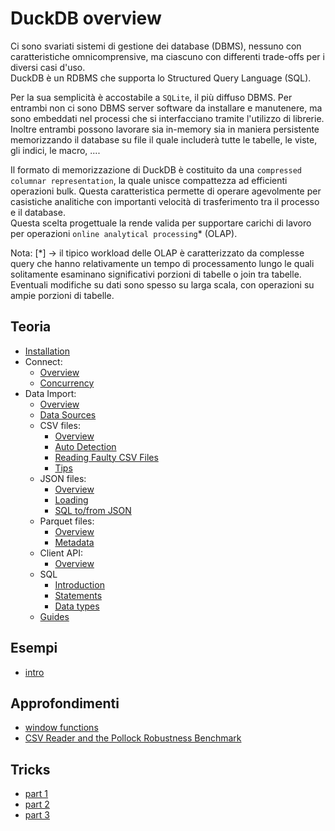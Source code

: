 # DuckDB overview

Ci sono svariati sistemi di gestione dei database (DBMS), nessuno con caratteristiche omnicomprensive, ma ciascuno con differenti trade-offs per i diversi casi d'uso.\
DuckDB è un RDBMS che supporta lo Structured Query Language (SQL).

Per la sua semplicità è accostabile a `SQLite`, il più diffuso DBMS.
Per entrambi non ci sono DBMS server software da installare e manutenere, ma sono embeddati nel processi che si interfacciano tramite l'utilizzo di librerie.
Inoltre entrambi possono lavorare sia in-memory sia in maniera persistente memorizzando il database su file il quale includerà tutte le tabelle, le viste, gli indici, le macro, ....

Il formato di memorizzazione di DuckDB è costituito da una `compressed columnar representation`, la quale unisce compattezza ad efficienti operazioni bulk. Questa caratteristica permette di operare agevolmente per casistiche analitiche con importanti velocità di trasferimento tra il processo e il database.\
Questa scelta progettuale la rende valida per supportare carichi di lavoro per operazioni `online analytical processing`* (OLAP).

Nota:
[*] -> il tipico workload delle OLAP è caratterizzato da complesse query che hanno relativamente un tempo di processamento lungo le quali solitamente esaminano significativi porzioni di tabelle o join tra tabelle. Eventuali modifiche su dati sono spesso su larga scala, con operazioni su ampie porzioni di tabelle.

## Teoria

- [Installation](http://duckdb.org/docs/installation)
- Connect:
  - [Overview](https://duckdb.org/docs/stable/connect/overview)
  - [Concurrency](https://duckdb.org/docs/stable/connect/concurrency)
- Data Import:
  - [Overview](https://duckdb.org/docs/stable/data/overview)
  - [Data Sources](https://duckdb.org/docs/stable/data/data_sources)
  - CSV files:
    - [Overview](https://duckdb.org/docs/stable/data/csv/overview)
    - [Auto Detection](https://duckdb.org/docs/stable/data/csv/auto_detection)
    - [Reading Faulty CSV Files](https://duckdb.org/docs/stable/data/csv/reading_faulty_csv_files)
    - [Tips](https://duckdb.org/docs/stable/data/csv/tips)
  - JSON files:
    - [Overview](https://duckdb.org/docs/stable/data/json/overview)
    - [Loading](https://duckdb.org/docs/stable/data/json/loading_json)
    - [SQL to/from JSON](https://duckdb.org/docs/stable/data/json/sql_to_and_from_json)
  - Parquet files:
    - [Overview](https://duckdb.org/docs/stable/data/parquet/overview)
    - [Metadata](https://duckdb.org/docs/stable/data/parquet/metadata)
  - Client API:
    - [Overview](https://duckdb.org/docs/stable/clients/overview)
  - SQL
    - [Introduction](https://duckdb.org/docs/stable/sql/introduction)
    - [Statements](https://duckdb.org/docs/stable/sql/statements/overview)
    - [Data types](https://duckdb.org/docs/stable/sql/data_types/overview)
  - [Guides](https://duckdb.org/docs/stable/guides/overview)

## Esempi
  
- [intro](0_intro.md)

## Approfondimenti

- [window functions](https://duckdb.org/2025/02/10/window-catchup.html)
- [CSV Reader and the Pollock Robustness Benchmark](https://duckdb.org/2025/04/16/duckdb-csv-pollock-benchmark.html)

## Tricks

- [part 1](https://duckdb.org/2024/08/19/duckdb-tricks-part-1.html)
- [part 2](https://duckdb.org/2024/10/11/duckdb-tricks-part-2.html)
- [part 3](https://duckdb.org/2024/11/29/duckdb-tricks-part-3.html)
